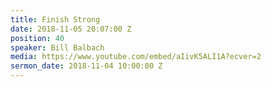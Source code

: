 ```yaml
---
title: Finish Strong
date: 2018-11-05 20:07:00 Z
position: 40
speaker: Bill Balbach
media: https://www.youtube.com/embed/aIivK5ALI1A?ecver=2
sermon_date: 2018-11-04 10:00:00 Z
---
```


